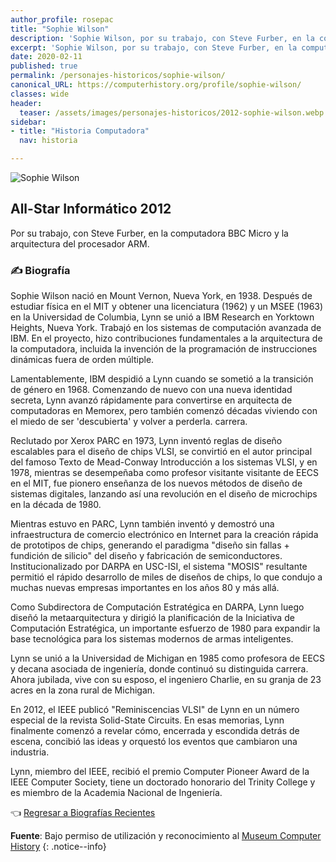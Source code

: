 ```yaml
---
author_profile: rosepac
title: "Sophie Wilson"
description: 'Sophie Wilson, por su trabajo, con Steve Furber, en la computadora BBC Micro y la arquitectura del procesador ARM.'
excerpt: 'Sophie Wilson, por su trabajo, con Steve Furber, en la computadora BBC Micro y la arquitectura del procesador ARM.'
date: 2020-02-11
published: true
permalink: /personajes-historicos/sophie-wilson/
canonical_URL: https://computerhistory.org/profile/sophie-wilson/
classes: wide
header:
  teaser: /assets/images/personajes-historicos/2012-sophie-wilson.webp
sidebar:
- title: "Historia Computadora"
  nav: historia

---
```


​<picture>
 <source srcset="/assets/images/personajes-historicos/2012-sophie-wilson.webp" type="webp">
 <img src="/assets/images/personajes-historicos/2012-sophie-wilson.jpg" alt="Sophie Wilson" title="Sophie Wilson">
</picture>

## All-Star Informático 2012

Por su trabajo, con Steve Furber, en la computadora BBC Micro y la arquitectura del procesador ARM.

### ✍ Biografía

Sophie Wilson nació en Mount Vernon, Nueva York, en 1938. Después de estudiar física en el MIT y obtener una licenciatura (1962) y un MSEE (1963) en la Universidad de Columbia, Lynn se unió a IBM Research en Yorktown Heights, Nueva York. Trabajó en los sistemas de computación avanzada de IBM. En el proyecto, hizo contribuciones fundamentales a la arquitectura de la computadora, incluida la invención de la programación de instrucciones dinámicas fuera de orden múltiple.

Lamentablemente, IBM despidió a Lynn cuando se sometió a la transición de género en 1968. Comenzando de nuevo con una nueva identidad secreta, Lynn avanzó rápidamente para convertirse en arquitecta de computadoras en Memorex, pero también comenzó décadas viviendo con el miedo de ser 'descubierta' y volver a perderla. carrera.

Reclutado por Xerox PARC en 1973, Lynn inventó reglas de diseño escalables para el diseño de chips VLSI, se convirtió en el autor principal del famoso Texto de Mead-Conway Introducción a los sistemas VLSI, y en 1978, mientras se desempeñaba como profesor visitante visitante de EECS en el MIT, fue pionero enseñanza de los nuevos métodos de diseño de sistemas digitales, lanzando así una revolución en el diseño de microchips en la década de 1980.

Mientras estuvo en PARC, Lynn también inventó y demostró una infraestructura de comercio electrónico en Internet para la creación rápida de prototipos de chips, generando el paradigma "diseño sin fallas + fundición de silicio" del diseño y fabricación de semiconductores. Institucionalizado por DARPA en USC-ISI, el sistema "MOSIS" resultante permitió el rápido desarrollo de miles de diseños de chips, lo que condujo a muchas nuevas empresas importantes en los años 80 y más allá.

Como Subdirectora de Computación Estratégica en DARPA, Lynn luego diseñó la metaarquitectura y dirigió la planificación de la Iniciativa de Computación Estratégica, un importante esfuerzo de 1980 para expandir la base tecnológica para los sistemas modernos de armas inteligentes.

Lynn se unió a la Universidad de Michigan en 1985 como profesora de EECS y decana asociada de ingeniería, donde continuó su distinguida carrera. Ahora jubilada, vive con su esposo, el ingeniero Charlie, en su granja de 23 acres en la zona rural de Michigan.

En 2012, el IEEE publicó "Reminiscencias VLSI" de Lynn en un número especial de la revista Solid-State Circuits. En esas memorias, Lynn finalmente comenzó a revelar cómo, encerrada y escondida detrás de escena, concibió las ideas y orquestó los eventos que cambiaron una industria.

Lynn, miembro del IEEE, recibió el premio Computer Pioneer Award de la IEEE Computer Society, tiene un doctorado honorario del Trinity College y es miembro de la Academia Nacional de Ingeniería.

👈 [Regresar a Biografías Recientes](/personajes-historicos/#-biografías-agregadas-más-recientes-)

**Fuente**: Bajo permiso de utilización y reconocimiento al [Museum Computer History](https://www.computerhistory.org/ "Página web el Museo de la Historia de las Computadoras")
{: .notice--info}
